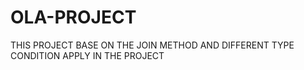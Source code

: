 # OLA-PROJECT
THIS PROJECT BASE ON THE JOIN METHOD AND DIFFERENT TYPE CONDITION APPLY IN THE PROJECT
